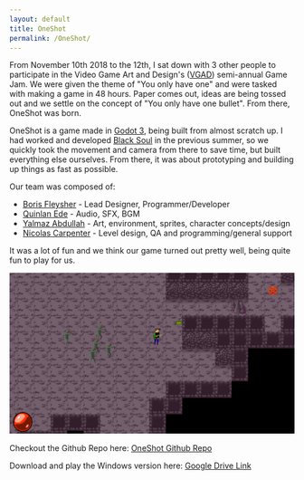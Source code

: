```yaml
---
layout: default
title: OneShot
permalink: /OneShot/
---
```


From November 10th 2018 to the 12th, I sat down with 3 other people to participate in the Video Game Art and Design's ([VGAD](https://vgad.org)) semi-annual Game Jam. We were given the theme of "You only have one" and were tasked with making a game in 48 hours. Paper comes out, ideas are being tossed out and we settle on the concept of "You only have one bullet". From there, OneShot was born.

OneShot is a game made in [Godot 3](godotengine.org), being built from almost scratch up. I had worked and developed [Black Soul](BlackSoul) in the previous summer, so we quickly took the movement and camera from there to save time, but built everything else ourselves. From there, it was about prototyping and building up things as fast as possible.

Our team was composed of:
* [Boris Fleysher](github.com/Struckdown) - Lead Designer, Programmer/Developer
* [Quinlan Ede](github.com/Zalagan) - Audio, SFX, BGM
* [Yalmaz Abdullah](github.com/SledgeWorthIII) - Art, environment, sprites, character concepts/design
* [Nicolas Carpenter](github.com/NicoCarpe) - Level design, QA and programming/general support

It was a lot of fun and we think our game turned out pretty well, being quite fun to play for us.

![OneShot Screenshot](/assets/OneShotGameplay.png)

Checkout the Github Repo here: [OneShot Github Repo](github.com/Struckdown/OneShot)

Download and play the Windows version here: [Google Drive Link](https://drive.google.com/open?id=1ExVvQqhmD3KptA6Ro5X826ipwCui705j)
